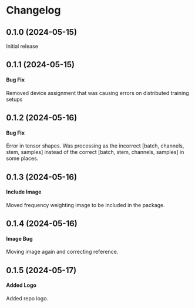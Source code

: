 # Changelog

## 0.1.0 (2024-05-15)

Initial release

## 0.1.1 (2024-05-15)

#### Bug Fix
Removed device assignment that was causing errors on distributed training setups

## 0.1.2 (2024-05-16)

#### Bug Fix
Error in tensor shapes. Was processing as the incorrect [batch, channels, stem, samples] instead of the correct [batch, stem, channels, samples] in some places.

## 0.1.3 (2024-05-16)

#### Include Image
Moved frequency weighting image to be included in the package.

## 0.1.4 (2024-05-16)

#### Image Bug
Moving image again and correcting reference.

## 0.1.5 (2024-05-17)

#### Added Logo
Added repo logo.
